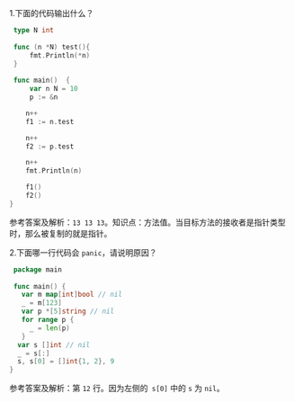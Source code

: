 1.下面的代码输出什么？

```go
 type N int
 
 func (n *N) test(){
     fmt.Println(*n)
 }
 
 func main()  {
     var n N = 10
     p := &n

    n++
    f1 := n.test

    n++
    f2 := p.test

    n++
    fmt.Println(n)

    f1()
    f2()
}
```

参考答案及解析：`13 13 13`。知识点：方法值。当目标方法的接收者是指针类型时，那么被复制的就是指针。

2.下面哪一行代码会 `panic`，请说明原因？

```go
 package main
 
 func main() {
   var m map[int]bool // nil
   _ = m[123]
   var p *[5]string // nil
   for range p {
     _ = len(p)
   }
  var s []int // nil
  _ = s[:]
  s, s[0] = []int{1, 2}, 9
}
```

参考答案及解析：第 `12` 行。因为左侧的` s[0]` 中的 `s` 为 `nil`。